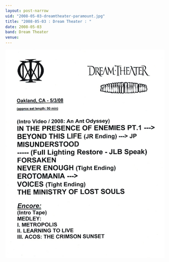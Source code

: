 ```yaml
---
layout: post-narrow
uid: "2008-05-03-dreamtheater-paramount.jpg"
title: "2008-05-03 : Dream Theater : "
date: 2008-05-03
band: Dream Theater
venue: 
---
```


<div class="showcase">
  <img src="/img/2008/05/20080503-DreamTheater-Paramount.jpg" alt="2008-05-03-dreamtheater-paramount.jpg">
</div>
